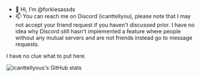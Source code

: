 - 👋 Hi, I’m @forkiesassds
- 📫 You can reach me on Discord (icanttellyou), please note that I may not accept your friend request if you haven't discussed prior. I have no idea why Discord still hasn't implemented a feature where people without any mutual servers and are not friends instead go to message requests.

I have no clue what to put here.

![icanttellyous's GitHub stats](https://github-readme-stats.vercel.app/api?username=forkiesassds&count_private=true)
